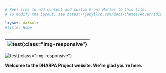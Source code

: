 ```yaml
---
# Feel free to add content and custom Front Matter to this file.
# To modify the layout, see https://jekyllrb.com/docs/themes/#overriding-theme-defaults

layout: default
#title: Home
---
```


| ![test]({{site.baseurl}}/images/tuerkischer_schachspieler_racknitz3.jpg){:class="img-responsive"} |
| :--: |

![test]({{site.baseurl}}/images/tuerkischer_schachspieler_racknitz3.jpg){:class="img-responsive"}

**Welcome to the DHARPA Project website. We're glad you're here.**
